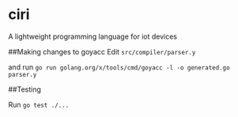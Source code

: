 # ciri
A lightweight programming language for iot devices



##Making changes to goyacc
Edit ``src/compiler/parser.y``

and run
```go run golang.org/x/tools/cmd/goyacc -l -o generated.go parser.y```



##Testing

Run ``go test ./...``